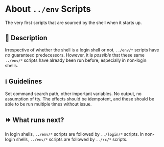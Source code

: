 # About `../env` Scripts

The very first scripts that are sourced by the shell when it starts up.

## 📜 Description

Irrespective of whether the shell is a login shell or not, `../env/*` scripts have *no* guaranteed predecessors.
However, it is *possible* that these same `../env/*` scripts have already been run before, especially in non-login shells.

## ℹ️ Guidelines

Set command search path, other important variables.
No output, no assumption of tty.
The effects should be idempotent, and these should be able to be run multiple times without issue.

## ⏩ What runs next?

In login shells, `../env/*` scripts are followed by `../login/*` scripts.
In non-login shells, `../env/*` scripts are followed by `../rc/*` scripts.
